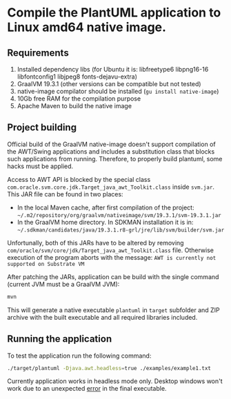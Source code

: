 # Compile the PlantUML application to Linux amd64 native image.

## Requirements

1. Installed dependency libs (for Ubuntu it is: libfreetype6 libpng16-16 libfontconfig1 libjpeg8 fonts-dejavu-extra)
2. GraalVM 19.3.1 (other versions can be compatible but not tested)
3. native-image compilator should be installed (`gu install native-image`)
4. 10Gb free RAM for the compilation purpose
5. Apache Maven to build the native image

## Project building

Official build of the GraalVM native-image doesn't support compilation of the AWT/Swing applications and includes a 
substitution class that blocks such applications from running. Therefore, to properly build plantuml, some hacks 
must be applied.

Access to AWT API is blocked by the special class `com.oracle.svm.core.jdk.Target_java_awt_Toolkit.class` inside `svm.jar`. This JAR file can be found in two places:

* In the local Maven cache, after first compilation of the project: `~/.m2/repository/org/graalvm/nativeimage/svm/19.3.1/svm-19.3.1.jar`
* In the GraalVM home directory. In SDKMAN installation it is in: `~/.sdkman/candidates/java/19.3.1.r8-grl/jre/lib/svm/builder/svm.jar`

Unfortunally, both of this JARs have to be altered by removing `com/oracle/svm/core/jdk/Target_java_awt_Toolkit.class` file.
Otherwise execution of the program aborts with the message: `AWT is currently not supported on Substrate VM`

After patching the JARs, application can be build with the single command (current JVM must be a GraalVM JVM):
```bash
mvn
```

This will generate a native executable `plantuml` in `target` subfolder and ZIP archive with the built executable
and all required libraries included.

## Running the application

To test the application run the following command:

```bash
./target/plantuml -Djava.awt.headless=true ./examples/example1.txt
```

Currently application works in headless mode only. Desktop windows won't work due to an unexpected [error](https://github.com/oracle/graal/issues/1716) in the final executable.

